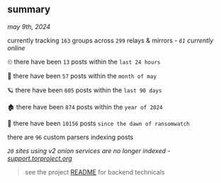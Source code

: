 
## summary
_may 9th, 2024_

currently tracking `163` groups across `299` relays & mirrors - _`61` currently online_

⏲ there have been `13` posts within the `last 24 hours`

🦈 there have been `57` posts within the `month of may`

🪐 there have been `605` posts within the `last 90 days`

🏚 there have been `874` posts within the `year of 2024`

🦕 there have been `10156` posts `since the dawn of ransomwatch`

there are `96` custom parsers indexing posts

_`20` sites using v2 onion services are no longer indexed - [support.torproject.org](https://support.torproject.org/onionservices/v2-deprecation/)_

> see the project [README](https://github.com/joshhighet/ransomwatch#ransomwatch--) for backend technicals
